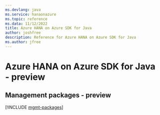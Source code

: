 ```yaml
---
ms.devlang: java
ms.service: hanaonazure
ms.topic: reference
ms.data: 11/12/2022
title: Azure HANA on Azure SDK for Java
author: joshfree
description: Reference for Azure HANA on Azure SDK for Java
ms.author: jfree
---
```

# Azure HANA on Azure SDK for Java - preview

## Management packages - preview
[!INCLUDE [mgmt-packages](hana-on-azure-mgmt-index.md)]